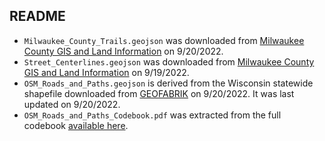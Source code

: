 ## README

* `Milwaukee_County_Trails.geojson` was downloaded from [Milwaukee County GIS and Land Information](https://gis-mclio.opendata.arcgis.com/datasets/MCLIO::trails-in-milwaukee-county-feature-layer/about) on 9/20/2022.
* `Street_Centerlines.geojson` was downloaded from [Milwaukee County GIS and Land Information](https://gis-mclio.opendata.arcgis.com/datasets/MCLIO::street-centerlines/about) on 9/19/2022.
* `OSM_Roads_and_Paths.geojson` is derived from the Wisconsin statewide shapefile downloaded from [GEOFABRIK](http://download.geofabrik.de/north-america/us/wisconsin.html) on 9/20/2022. It was last updated on 9/20/2022.
* `OSM_Roads_and_Paths_Codebook.pdf` was extracted from the full codebook [available here](http://download.geofabrik.de/osm-data-in-gis-formats-free.pdf).